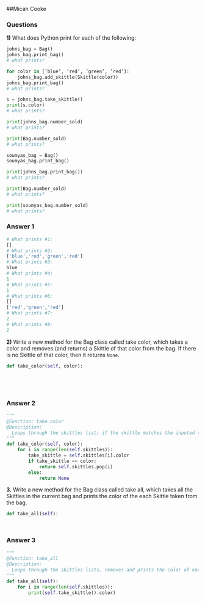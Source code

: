 ##Micah Cooke


### Questions

**1)** What does Python print for each of the following:

```python 
johns_bag = Bag()
johns_bag.print_bag()
# what prints?

for color in [’blue’, ’red’, ’green’, ’red’]:
    johns_bag.add_skittle(Skittle(color))
johns_bag.print_bag()
# what prints?

s = johns_bag.take_skittle()
print(s.color)
# what prints?

print(johns_bag.number_sold)
# what prints?

print(Bag.number_sold)
# what prints?

soumyas_bag = Bag()
soumyas_bag.print_bag()

print(johns_bag.print_bag())
# what prints?

print(Bag.number_sold)
# what prints?

print(soumyas_bag.number_sold)
# what prints?
```

### Answer 1

```python
# What prints #1:
[]
# What prints #2:
['blue','red','green','red']
# What prints #3:
blue
# What prints #4:
1
# What prints #5:
1
# What prints #6:
[]
['red','green','red']
# What prints #7:
2
# What prints #8:
2

```

**2)**  Write a new method for the Bag class called take color, which takes a color and
removes (and returns) a Skittle of that color from the bag. If there is no Skittle
of that color, then it returns `None`.

```python
def take_color(self, color):






```


### Answer 2

```python
"""
@Function: take_color
@Description: 
  Loops through the skittles list; if the skittle matches the inputed color, it is removed and the list is returned
"""
def take_color(self, color):
    for i in range(len(self.skittles)):
        take_skittle = self.skittles[i].color
        if take_skittle == color:
            return self.skittles.pop(i)
        else:
            return None

```

**3.** Write a new method for the Bag class called take all, which takes all the Skittles
in the current bag and prints the color of the each Skittle taken from the bag.

```python
def take_all(self):




```

### Answer 3

```python
"""
@Function: take_all
@Description: 
  Loops through the skittles lists, removes and prints the color of each skittle
"""
def take_all(self):
    for i in range(len(self.skittles)):
        print(self.take_skittle().color)

```
